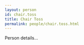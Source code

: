 ```yaml
---
layout: person
id: chair.toss
title: Chair Toss
permalink: people/chair.toss.html
---
```


Person details...
